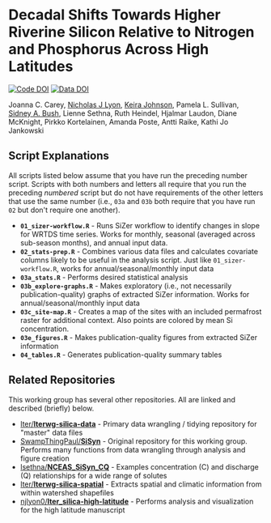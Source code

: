 # Decadal Shifts Towards Higher Riverine Silicon Relative to Nitrogen and Phosphorus Across High Latitudes

[![Code DOI](https://img.shields.io/badge/Code-10.5281/zenodo.17144356-orange.svg)](https://doi.org/10.5281/zenodo.17144356) [![Data DOI](https://img.shields.io/badge/Data-10.5066/P138M8AR-blue.svg)](https://www.sciencebase.gov/catalog/item/66eaf6a0d34e0606a9dbaa19)

Joanna C. Carey, [Nicholas J Lyon](https://njlyon0.github.io/), [Keira Johnson](https://orcid.org/0000-0003-0671-3901), Pamela L. Sullivan, [Sidney A. Bush](https://orcid.org/0000-0002-8359-7927), Lienne Sethna, Ruth Heindel, Hjalmar Laudon, Diane McKnight, Pirkko Kortelainen, Amanda Poste, Antti Raike, Kathi Jo Jankowski

## Script Explanations

All scripts listed below assume that you have run the preceding number script. Scripts with both numbers and letters all require that you run the preceding _numbered_ script but do not have requirements of the other letters that use the same number (i.e., `03a` and `03b` both require that you have run `02` but don't require one another).

- **`01_sizer-workflow.R`** - Runs SiZer workflow to identify changes in slope for WRTDS time series. Works for monthly, seasonal (averaged across sub-season months), and annual input data.
- **`02_stats-prep.R`** - Combines various data files and calculates covariate columns likely to be useful in the analysis script. Just like `01_sizer-workflow.R`, works for annual/seasonal/monthly input data
- **`03a_stats.R`** - Performs desired statistical analysis
- **`03b_explore-graphs.R`** - Makes exploratory (i.e., not necessarily publication-quality) graphs of extracted SiZer information. Works for annual/seasonal/monthly input data
- **`03c_site-map.R`** - Creates a map of the sites with an included permafrost raster for additional context. Also points are colored by mean Si concentration.
- **`03e_figures.R`** - Makes publication-quality figures from extracted SiZer information
- **`04_tables.R`** - Generates publication-quality summary tables

## Related Repositories

This working group has several other repositories. All are linked and described (briefly) below.

- [lter/**lterwg-silica-data**](https://github.com/lter/lterwg-silica-data) - Primary data wrangling / tidying repository for "master" data files
- [SwampThingPaul/**SiSyn**](https://github.com/SwampThingPaul/SiSyn) - Original repository for this working group. Performs many functions from data wrangling through analysis and figure creation
- [lsethna/**NCEAS_SiSyn_CQ**](https://github.com/lsethna/NCEAS_SiSyn_CQ) - Examples concentration (C) and discharge (Q) relationships for a wide range of solutes
- [lter/**lterwg-silica-spatial**](https://github.com/lter/lterwg-silica-spatial) - Extracts spatial and climatic information from within watershed shapefiles
- [njlyon0/**lter_silica-high-latitude**](https://github.com/njlyon0/lter_silica-high-latitude) - Performs analysis and visualization for the high latitude manuscript
